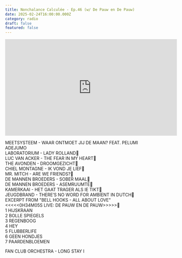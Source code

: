 ```yaml
---
title: Nonchalance Calculée - Ep.46 (w/ De Pauw en De Pauw)
date: 2025-02-24T16:00:00.000Z
category: radio
draft: false
featured: false
---
```

<iframe width="560" height="315" src="https://www.youtube.com/embed/ovacHiL_8Fg?si=E30nRT3lyOCvI7Ox" title="YouTube video player" frameborder="0" allow="accelerometer; autoplay; clipboard-write; encrypted-media; gyroscope; picture-in-picture; web-share" referrerpolicy="strict-origin-when-cross-origin" allowfullscreen></iframe>

MEETSYSTEEM - WAAR ONTMOET JIJ DE MAAN? FEAT. PELUMI ADEJUMO\
LABORATORIUM - LADY ROLLAND\
LUC VAN ACKER - THE FEAR IN MY HEART\
THE AVONDEN - DROOMGEZICHT\
CHIEL MONTAGNE - IK VOND JE LIEF\
MR. MITCH - ARE WE FRIENDS?\
DE MANNEN BROEDERS - SOBER MAAL\
DE MANNEN BROEDERS - ASEMRUUMTE\
KAMERKAAI - HET GAAT TRAGER ALS IE TIKT\
JEUGDBRAND - THERE’S NO WORD FOR AMBIENT IN DUTCH\
EXCERPT FROM "BELL HOOKS - ALL ABOUT LOVE"\
<<<<<0H34M05S LIVE: DE PAUW EN DE PAUW>>>>>	\
	1 HIJSKRAAN\
	2 BOLLE SPIEGELS\
	3 REGENBOOG\
	4 HEY \
	5 FLUBBERLIFE\
	6 GEEN HONDJES \
	7 PAARDENBLOEMEN

FAN CLUB ORCHESTRA	 - LONG STAY I
